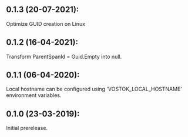 ## 0.1.3 (20-07-2021):

Optimize GUID creation on Linux

## 0.1.2 (16-04-2021):

Transform ParentSpanId = Guid.Empty into null. 

## 0.1.1 (06-04-2020):

Local hostname can be configured using 'VOSTOK_LOCAL_HOSTNAME' environment variables.

## 0.1.0 (23-03-2019): 

Initial prerelease.
